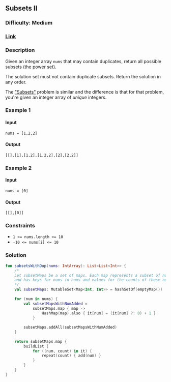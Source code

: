 ## Subsets II
### Difficulty: Medium
### [Link](https://leetcode.com/problems/subsets-ii/)

### Description

Given an integer array `nums` that may contain duplicates, return all possible subsets (the power set).

The solution set must not contain duplicate subsets. Return the solution in any order.

The ["Subsets"](https://leetcode.com/problems/subsets/) problem is similar and the difference is that for that problem, you're given an integer array of *unique* integers.

### Example 1

#### Input
`nums = [1,2,2]`

#### Output
`[[],[1],[1,2],[1,2,2],[2],[2,2]]`

### Example 2

#### Input
`nums = [0]`

#### Output
`[[],[0]]`

### Constraints

- `1 <= nums.length <= 10`
- `-10 <= nums[i] <= 10`

### Solution

```kotlin
fun subsetsWithDup(nums: IntArray): List<List<Int>> {
    /*
    Let subsetMaps be a set of maps. Each map represents a subset of nums
    and has keys for nums in nums and values for the counts of those nums.
    */
    val subsetMaps: MutableSet<Map<Int, Int>> = hashSetOf(emptyMap())
    
    for (num in nums) {
        val subsetMapsWithNumAdded =
            subsetMaps.map { map ->
                HashMap(map).also { it[num] = (it[num] ?: 0) + 1 }
            }
        
        subsetMaps.addAll(subsetMapsWithNumAdded)
    }
    
    return subsetMaps.map {
        buildList {
            for ((num, count) in it) {
                repeat(count) { add(num) }
            }
        }
    }
}
```